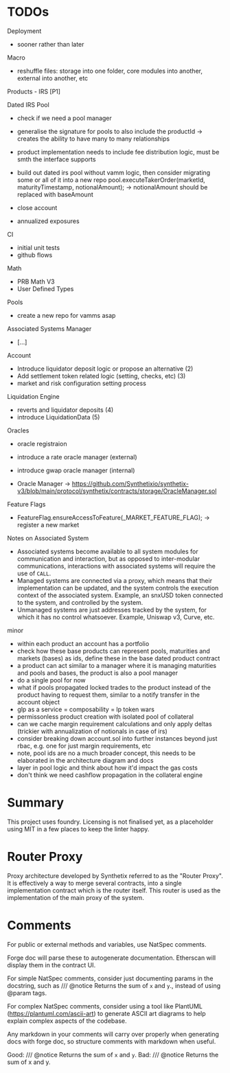# TODOs

Deployment
- sooner rather than later

Macro
- reshuffle files: storage into one folder, core modules into another, external into another, etc

Products - IRS [P1]

Dated IRS Pool
- check if we need a pool manager
- generalise the signature for pools to also include the productId -> creates the ability to have many to many relationships

- product implementation needs to include fee distribution logic, must be smth the interface supports
- build out dated irs pool without vamm logic, then consider migrating some or all of it into a new repo
pool.executeTakerOrder(marketId, maturityTimestamp, notionalAmount); -> notionalAmount should be replaced with baseAmount
- close account
- annualized exposures

CI
- initial unit tests
- github flows

Math
- PRB Math V3
- User Defined Types

Pools

- create a new repo for vamms asap

Associated Systems Manager

- [...]

Account

- Introduce liquidator deposit logic or propose an alternative (2)
- Add settlement token related logic (setting, checks, etc) (3)
- market and risk configuration setting process

Liquidation Engine

- reverts and liquidator deposits (4)
- introduce LiquidationData (5)
  
Oracles

- oracle registraion
- introduce a rate oracle manager (external)
- introduce gwap oracle manager (internal)

- Oracle Manager -> https://github.com/Synthetixio/synthetix-v3/blob/main/protocol/synthetix/contracts/storage/OracleManager.sol

Feature Flags

- FeatureFlag.ensureAccessToFeature(_MARKET_FEATURE_FLAG); -> register a new market

Notes on Associated System

- Associated systems become available to all system modules for communication and interaction, but as opposed to inter-modular communications, interactions with associated systems will require the use of `CALL`.
-  Managed systems are connected via a proxy, which means that their implementation can be updated, and the system controls the execution context of the associated system. Example, an snxUSD token connected to the system, and controlled by the system.
- Unmanaged systems are just addresses tracked by the system, for which it has no control whatsoever. Example, Uniswap v3, Curve, etc.


minor
- within each product an account has a portfolio
- check how these base products can represent pools, maturities and markets (bases) as ids, define these in the base dated product contract
- a product can act similar to a manager where it is managing maturities and pools and bases, the product is also a pool manager 
- do a single pool for now
- what if pools propagated locked trades to the product instead of the product having to request them, similar to a notify transfer in the account object
-  glp as a service = composability = lp token wars
-  permissonless product creation with isolated pool of collateral
- can we cache margin requirement calculations and only apply deltas (trickier with annualization of notionals in case of irs)
- consider breaking down account.sol into further instances beyond just rbac, e.g. one for just margin requirements, etc
- note, pool ids are no a much broader concept, this needs to be elaborated in the architecture diagram and docs
- layer in pool logic and think about how it'd impact the gas costs
- don't think we need cashflow propagation in the collateral engine

# Summary
This project uses foundry. Licensing is not finalised yet, as a placeholder using MIT in a few places to keep the linter happy.

# Router Proxy

Proxy architecture developed by Synthetix referred to as the "Router Proxy".
It is effectively a way to merge several contracts, into a single implementation contract which is the router itself. This router is used as the implementation of the main proxy of the system.

# Comments

For public or external methods and variables, use NatSpec comments.

Forge doc will parse these to autogenerate documentation. Etherscan will display them in the contract UI.

For simple NatSpec comments, consider just documenting params in the docstring, such as
/// @notice Returns the sum of `x` and `y`., instead of using @param tags.

For complex NatSpec comments, consider using a tool like PlantUML (https://plantuml.com/ascii-art) to generate ASCII art diagrams to help explain complex aspects of the codebase.

Any markdown in your comments will carry over properly when generating docs with forge doc, so structure comments with markdown when useful.

Good: /// @notice Returns the sum of `x` and `y`.
Bad: /// @notice Returns the sum of x and y.